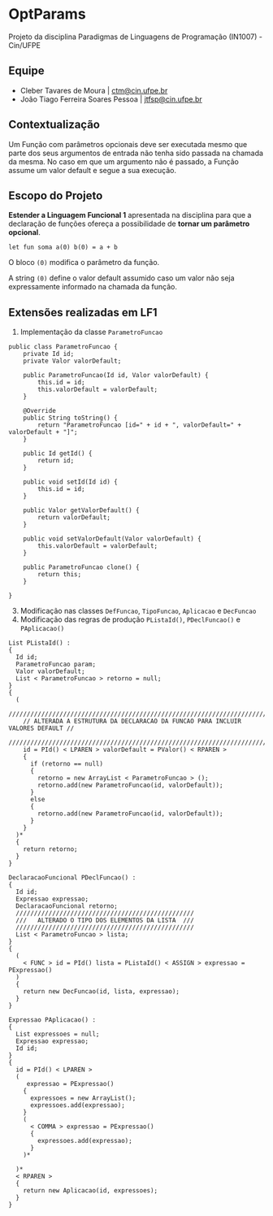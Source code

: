 # OptParams
Projeto da disciplina Paradigmas de Linguagens de Programação (IN1007) - Cin/UFPE

## Equipe
* Cleber Tavares de Moura | ctm@cin.ufpe.br
* João Tiago Ferreira Soares Pessoa | jtfsp@cin.ufpe.br

## Contextualização
Um Função com parâmetros opcionais deve ser executada mesmo que parte dos seus argumentos de entrada não tenha sido passada na chamada da mesma.
No caso em que um argumento não é passado, a Função assume um valor default e segue a sua execução.

## Escopo do Projeto
**Estender a Linguagem Funcional 1** apresentada na disciplina para que a declaração de funções ofereça a possibilidade de **tornar um parâmetro opcional**.
```
let fun soma a(0) b(0) = a + b
```
O bloco ```(0)``` modifica o parâmetro da função.

A string ```(0)``` define o valor default assumido caso um valor não seja expressamente informado na chamada da função.

## Extensões realizadas em LF1
1. Implementação da classe ```ParametroFuncao```

```
public class ParametroFuncao {
	private Id id;
	private Valor valorDefault;

	public ParametroFuncao(Id id, Valor valorDefault) {
		this.id = id;
		this.valorDefault = valorDefault;
	}

	@Override
	public String toString() {
		return "ParametroFuncao [id=" + id + ", valorDefault=" + valorDefault + "]";
	}

	public Id getId() {
		return id;
	}

	public void setId(Id id) {
		this.id = id;
	}

	public Valor getValorDefault() {
		return valorDefault;
	}

	public void setValorDefault(Valor valorDefault) {
		this.valorDefault = valorDefault;
	}
	
	public ParametroFuncao clone() {
		return this;
	}

}
```
3. Modificação nas classes ```DefFuncao```, ```TipoFuncao```, ```Aplicacao``` e ```DecFuncao```
4. Modificação das regras de produção ```PListaId()```, ```PDeclFuncao()``` e ```PAplicacao()```

```
List PListaId() :
{
  Id id;
  ParametroFuncao param;
  Valor valorDefault;
  List < ParametroFuncao > retorno = null;
}
{
  (
    ///////////////////////////////////////////////////////////////////////////////
    // ALTERADA A ESTRUTURA DA DECLARACAO DA FUNCAO PARA INCLUIR VALORES DEFAULT //
    ///////////////////////////////////////////////////////////////////////////////
    id = PId() < LPAREN > valorDefault = PValor() < RPAREN >
    {
      if (retorno == null)
      {
        retorno = new ArrayList < ParametroFuncao > ();
        retorno.add(new ParametroFuncao(id, valorDefault));
      }
      else
      {
        retorno.add(new ParametroFuncao(id, valorDefault));
      }
    }
  )*
  {
    return retorno;
  }
}
```
```
DeclaracaoFuncional PDeclFuncao() :
{
  Id id;
  Expressao expressao;
  DeclaracaoFuncional retorno;
  /////////////////////////////////////////////////
  ///   ALTERADO O TIPO DOS ELEMENTOS DA LISTA  ///
  /////////////////////////////////////////////////
  List < ParametroFuncao > lista;
}
{
  (
    < FUNC > id = PId() lista = PListaId() < ASSIGN > expressao = PExpressao()
  )
  {
    return new DecFuncao(id, lista, expressao);
  }
}
```
```
Expressao PAplicacao() :
{
  List expressoes = null;
  Expressao expressao;
  Id id;
}
{
  id = PId() < LPAREN >
  (
     expressao = PExpressao()
    {
      expressoes = new ArrayList();
      expressoes.add(expressao);
    }
    (
      < COMMA > expressao = PExpressao()
      {
        expressoes.add(expressao);
      }
    )*
    
  )*
  < RPAREN >
  {
    return new Aplicacao(id, expressoes);
  }
}
```
